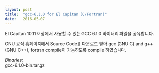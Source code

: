 ```yaml
---
layout: post
title:  "gcc-6.1.0 for El Capitan (C/Fortran)"
date:   2016-05-07
---
```



El Capitan 10.11 이상에서 사용할 수 있는 GCC 6.1.0 바이너리 파일을 공유합니다.

GNU 공식 홈페이지에서 Source Code를 다운로드 받아 gcc (GNU C) and g++ (GNU C++), fortran compile이 가능하도록 compile 하였습니다.

*Binaries:*  
gcc-6.1.0-bin.tar.gz
